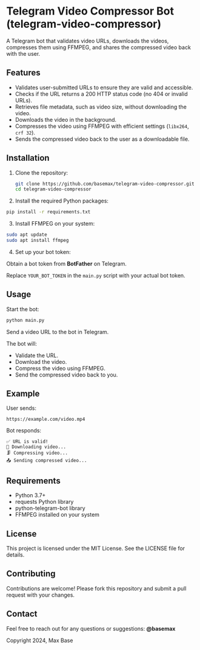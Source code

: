 # Telegram Video Compressor Bot (telegram-video-compressor)

A Telegram bot that validates video URLs, downloads the videos, compresses them using FFMPEG, and shares the compressed video back with the user.  

## Features

- Validates user-submitted URLs to ensure they are valid and accessible.
- Checks if the URL returns a 200 HTTP status code (no 404 or invalid URLs).
- Retrieves file metadata, such as video size, without downloading the video.
- Downloads the video in the background.
- Compresses the video using FFMPEG with efficient settings (`libx264`, `crf 32`).
- Sends the compressed video back to the user as a downloadable file.

## Installation

1. Clone the repository:
   ```bash
   git clone https://github.com/basemax/telegram-video-compressor.git
   cd telegram-video-compressor
   ```

2. Install the required Python packages:

  ```bash
  pip install -r requirements.txt
  ```

3. Install FFMPEG on your system:

  ```bash
  sudo apt update
  sudo apt install ffmpeg
  ```

4. Set up your bot token:

Obtain a bot token from **BotFather** on Telegram.

Replace `YOUR_BOT_TOKEN` in the `main.py` script with your actual bot token.

## Usage

Start the bot:

```bash
python main.py
```

Send a video URL to the bot in Telegram.

The bot will:
- Validate the URL.
- Download the video.
- Compress the video using FFMPEG.
- Send the compressed video back to you.

## Example

User sends:

```
https://example.com/video.mp4
```


Bot responds:

```
✅ URL is valid!
🔄 Downloading video...
🗜️ Compressing video...
📤 Sending compressed video...
```

## Requirements

- Python 3.7+
- requests Python library
- python-telegram-bot library
- FFMPEG installed on your system

## License

This project is licensed under the MIT License. See the LICENSE file for details.

## Contributing

Contributions are welcome! Please fork this repository and submit a pull request with your changes.

## Contact

Feel free to reach out for any questions or suggestions: **@basemax**

Copyright 2024, Max Base
